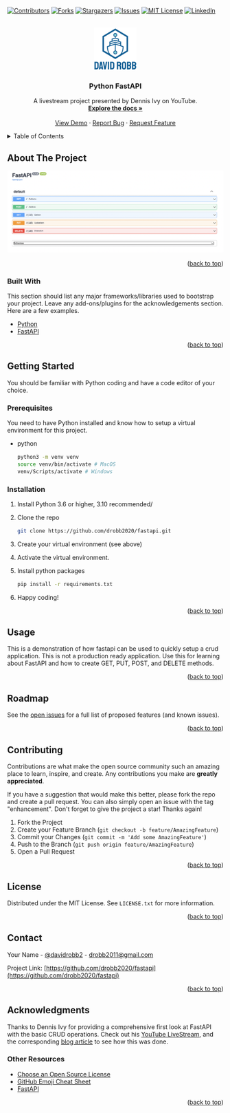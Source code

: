 <div id="top"></div>
<!--
*** Thanks for checking out the Best-README-Template. If you have a suggestion
*** that would make this better, please fork the repo and create a pull request
*** or simply open an issue with the tag "enhancement".
*** Don't forget to give the project a star!
*** Thanks again! Now go create something AMAZING! :D
-->

<!-- PROJECT SHIELDS -->
<!--
*** I'm using markdown "reference style" links for readability.
*** Reference links are enclosed in brackets [ ] instead of parentheses ( ).
*** See the bottom of this document for the declaration of the reference variables
*** for contributors-url, forks-url, etc. This is an optional, concise syntax you may use.
*** https://www.markdownguide.org/basic-syntax/#reference-style-links
-->
[![Contributors][contributors-shield]][contributors-url]
[![Forks][forks-shield]][forks-url]
[![Stargazers][stars-shield]][stars-url]
[![Issues][issues-shield]][issues-url]
[![MIT License][license-shield]][license-url]
[![LinkedIn][linkedin-shield]][linkedin-url]

<!-- PROJECT LOGO -->
<br />
<div align="center">
  <a href="https://github.com/drobb2020/fastapi">
    <img src="images/logo.png" alt="Logo" width="100" height="100">
  </a>

  <h3 align="center">Python FastAPI</h3>

  <p align="center">
    A livestream project presented by Dennis Ivy on YouTube.
    <br />
    <a href="https://github.com/drobb2020/drobb-README-template"><strong>Explore the docs »</strong></a>
    <br />
    <br />
    <a href="https://github.com/drobb2020/fastapi">View Demo</a>
    ·
    <a href="https://github.com/drobb2020/fastapi/issues">Report Bug</a>
    ·
    <a href="https://github.com/drobb2020/fastapi/issues">Request Feature</a>
  </p>
</div>

<!-- TABLE OF CONTENTS -->
<details>
  <summary>Table of Contents</summary>
  <ol>
    <li>
      <a href="#about-the-project">About The Project</a>
      <ul>
        <li><a href="#built-with">Built With</a></li>
      </ul>
    </li>
    <li>
      <a href="#getting-started">Getting Started</a>
      <ul>
        <li><a href="#prerequisites">Prerequisites</a></li>
        <li><a href="#installation">Installation</a></li>
      </ul>
    </li>
    <li><a href="#usage">Usage</a></li>
    <li><a href="#roadmap">Roadmap</a></li>
    <li><a href="#contributing">Contributing</a></li>
    <li><a href="#license">License</a></li>
    <li><a href="#contact">Contact</a></li>
    <li><a href="#acknowledgments">Acknowledgments</a></li>
  </ol>
</details>

<!-- ABOUT THE PROJECT -->
## About The Project

[![FastAPI][product-screenshot]](https://example.com)

<p align="right">(<a href="#top">back to top</a>)</p>

### Built With

This section should list any major frameworks/libraries used to bootstrap your project. Leave any add-ons/plugins for the acknowledgements section. Here are a few examples.

* [Python](https://python.org)
* [FastAPI](https://fastapi.tiangolo.com/)

<p align="right">(<a href="#top">back to top</a>)</p>

<!-- GETTING STARTED -->
## Getting Started

You should be familiar with Python coding and have a code editor of your choice.

### Prerequisites

You need to have Python installed and know how to setup a virtual environment for this project.

* python

  ```sh
  python3 -m venv venv
  source venv/bin/activate # MacOS
  venv/Scripts/activate # Windows
  ```

### Installation

1. Install Python 3.6 or higher, 3.10 recommended/

2. Clone the repo

   ```sh
   git clone https://github.com/drobb2020/fastapi.git
   ```

3. Create your virtual environment (see above)

4. Activate the virtual environment.

5. Install python packages

   ```sh
   pip install -r requirements.txt
   ```

6. Happy coding!

<p align="right">(<a href="#top">back to top</a>)</p>

<!-- USAGE EXAMPLES -->
## Usage

This is a demonstration of how fastapi can be used to quickly setup a crud application. This is not a production ready application. Use this for learning about FastAPI and how to create GET, PUT, POST, and DELETE methods.

<p align="right">(<a href="#top">back to top</a>)</p>

<!-- ROADMAP -->
## Roadmap

See the [open issues](https://github.com/drobb2020/drobb-README-template/issues) for a full list of proposed features (and known issues).

<p align="right">(<a href="#top">back to top</a>)</p>

<!-- CONTRIBUTING -->
## Contributing

Contributions are what make the open source community such an amazing place to learn, inspire, and create. Any contributions you make are **greatly appreciated**.

If you have a suggestion that would make this better, please fork the repo and create a pull request. You can also simply open an issue with the tag "enhancement".
Don't forget to give the project a star! Thanks again!

1. Fork the Project
2. Create your Feature Branch (`git checkout -b feature/AmazingFeature`)
3. Commit your Changes (`git commit -m 'Add some AmazingFeature'`)
4. Push to the Branch (`git push origin feature/AmazingFeature`)
5. Open a Pull Request

<p align="right">(<a href="#top">back to top</a>)</p>

<!-- LICENSE -->
## License

Distributed under the MIT License. See `LICENSE.txt` for more information.

<p align="right">(<a href="#top">back to top</a>)</p>

<!-- CONTACT -->
## Contact

Your Name - [@davidrobb2](https://twitter.com/davidrobb2) - drobb2011@gmail.com

Project Link: [https://github.com/drobb2020/fastapi](https://github.com/drobb2020/fastapi)

<p align="right">(<a href="#top">back to top</a>)</p>

<!-- ACKNOWLEDGMENTS -->
## Acknowledgments

Thanks to Dennis Ivy for providing a comprehensive first look at FastAPI with the basic CRUD operations. Check out his [YouTube LiveStream](https://www.youtube.com/watch?v=FOZNYBu8u18), and the corresponding [blog article](https://betterprogramming.pub/my-first-crud-app-with-fast-api-74ac190d2dcc) to see how this was done.

### Other Resources

* [Choose an Open Source License](https://choosealicense.com)
* [GitHub Emoji Cheat Sheet](https://www.webpagefx.com/tools/emoji-cheat-sheet)
* [FastAPI](https://fastapi.tiangolo.com/)

<p align="right">(<a href="#top">back to top</a>)</p>

<!-- MARKDOWN LINKS & IMAGES -->
<!-- https://www.markdownguide.org/basic-syntax/#reference-style-links -->
[contributors-shield]: https://img.shields.io/github/contributors/drobb2020/fastapi.svg?style=for-the-badge
[contributors-url]: https://github.com/drobb2020/fastapi/graphs/contributors
[forks-shield]: https://img.shields.io/github/forks/drobb2020/fastapi.svg?style=for-the-badge
[forks-url]: https://github.com/drobb2020/fastapi/network/members
[stars-shield]: https://img.shields.io/github/stars/drobb2020/fastapi.svg?style=for-the-badge
[stars-url]: https://github.com/drobb2020/fastapi/stargazers
[issues-shield]: https://img.shields.io/github/issues/drobb2020/fastapi.svg?style=for-the-badge
[issues-url]: https://github.com/drobb2020/fastapi/issues
[license-shield]: https://img.shields.io/github/license/drobb2020/fastapi.svg?style=for-the-badge
[license-url]: https://github.com/drobb2020/fastapi/blob/master/LICENSE.txt
[linkedin-shield]: https://img.shields.io/badge/-LinkedIn-black.svg?style=for-the-badge&logo=linkedin&colorB=555
[linkedin-url]: https://www.linkedin.com/in/david-robb-42436a20/
[product-screenshot]: images/screenshot.png
